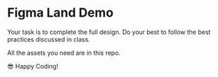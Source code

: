 # Figma Land Demo

Your task is to complete the full design. Do your best to follow the best practices discussed in class.

All the assets you need are in this repo.

😎 Happy Coding!
